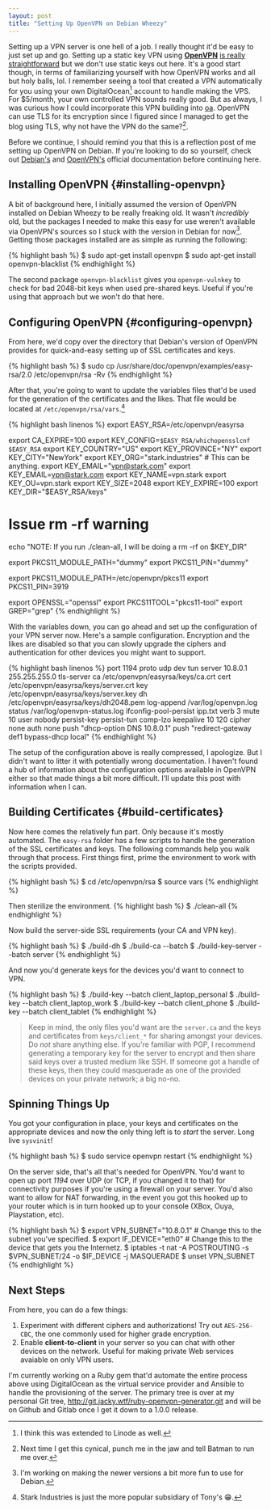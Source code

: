 ```yaml
---
layout: post
title: "Setting Up OpenVPN on Debian Wheezy"
---
```


Setting up a VPN server is one hell of a job. I really thought it'd be easy to
just set up and go. Setting up a static key VPN using **[OpenVPN][]** [is really
straightforward][1] but we don't use static keys out here. It's a good start
though, in terms of familiarizing yourself with how OpenVPN works and all but
holy balls, lol. I remember seeing a tool that created a VPN automatically for
you using your own DigitalOcean[^1] account to handle making the VPS. For
$5/month, your own controlled VPN sounds really good. But as always, I was
curious how I could incorporate this VPN building into [oa][]. OpenVPN can use
TLS for its encryption since I figured since I managed to get the blog using
TLS, why not have the VPN do the same?[^2].

Before we continue, I should remind you that this is a reflection post of me
setting up OpenVPN on Debian. If you're looking to do so yourself, check out
[Debian's][2] and [OpenVPN's][3] official documentation before continuing here.

## Installing OpenVPN {#installing-openvpn}

A bit of background here, I initially assumed the version of OpenVPN installed
on Debian Wheezy to be really freaking old. It wasn't _incredibly_ old, but the
packages I needed to make this easy for use weren't available via OpenVPN's
sources so I stuck with the version in Debian for now[^3]. Getting those
packages installed are as simple as running the following:

{% highlight bash %}
$ sudo apt-get install openvpn
$ sudo apt-get install openvpn-blacklist
{% endhighlight %}

The second package `openvpn-blacklist` gives you `openvpn-vulnkey` to check for
bad 2048-bit keys when used pre-shared keys. Useful if you're using that
approach but we won't do that here.

## Configuring OpenVPN {#configuring-openvpn}

From here, we'd copy over the directory that Debian's version of OpenVPN
provides for quick-and-easy setting up of SSL certificates and keys.

{% highlight bash %}
$ sudo cp /usr/share/doc/openvpn/examples/easy-rsa/2.0 /etc/openvpn/rsa -Rv
{% endhighlight %}

After that, you're going to want to update the variables files that'd be used
for the generation of the certificates and the likes. That file would be located
at `/etc/openvpn/rsa/vars`.[^4]

{% highlight bash linenos %}
export EASY_RSA=/etc/openvpn/easyrsa

export CA_EXPIRE=100
export KEY_CONFIG=`$EASY_RSA/whichopensslcnf $EASY_RSA`
export KEY_COUNTRY="US"
export KEY_PROVINCE="NY"
export KEY_CITY="NewYork"
export KEY_ORG="stark.industries" # This can be anything.
export KEY_EMAIL="vpn@stark.com"
export KEY_EMAIL=vpn@stark.com
export KEY_NAME=vpn.stark
export KEY_OU=vpn.stark
export KEY_SIZE=2048
export KEY_EXPIRE=100
export KEY_DIR="$EASY_RSA/keys"

# Issue rm -rf warning
echo "NOTE: If you run ./clean-all, I will be doing a rm -rf on $KEY_DIR"

export PKCS11_MODULE_PATH="dummy"
export PKCS11_PIN="dummy"

export PKCS11_MODULE_PATH=/etc/openvpn/pkcs11
export PKCS11_PIN=3919

export OPENSSL="openssl"
export PKCS11TOOL="pkcs11-tool"
export GREP="grep"
{% endhighlight %}

With the variables down, you can go ahead and set up the configuration of your
VPN server now. Here's a sample configuration. Encryption and the likes are
disabled so that you can slowly upgrade the ciphers and authentication for other
devices you might want to support.

{% highlight bash linenos %}
port 1194
proto udp
dev tun
server 10.8.0.1 255.255.255.0
tls-server
ca /etc/openvpn/easyrsa/keys/ca.crt
cert /etc/openvpn/easyrsa/keys/server.crt
key /etc/openvpn/easyrsa/keys/server.key
dh /etc/openvpn/easyrsa/keys/dh2048.pem
log-append /var/log/openvpn.log
status /var/log/openvpn-status.log
ifconfig-pool-persist ipp.txt
verb 3
mute 10
user nobody
persist-key
persist-tun
comp-lzo
keepalive 10 120
cipher none
auth none
push "dhcp-option DNS 10.8.0.1"
push "redirect-gateway def1 bypass-dhcp local"
{% endhighlight %}

The setup of the configuration above is really compressed, I apologize. But I
didn't want to litter it with potentially wrong documentation. I haven't found a
hub of information about the configuration options available in OpenVPN either
so that made things a bit more difficult. I'll update this post with information
when I can.

## Building Certificates {#build-certificates}

Now here comes the relatively fun part. Only because it's mostly automated. The
`easy-rsa` folder has a few scripts to handle the generation of the SSL
certificates and keys. The following commands help you walk through that
process. First things first, prime the environment to work with the scripts
provided.

{% highlight bash %}
$ cd /etc/openvpn/rsa
$ source vars
{% endhighlight %}

Then sterilize the environment.
{% highlight bash %}
$ ./clean-all
{% endhighlight %}

Now build the server-side SSL requirements (your CA and VPN key).

{% highlight bash %}
$ ./build-dh
$ ./build-ca --batch
$ ./build-key-server --batch server
{% endhighlight %}

And now you'd generate keys for the devices you'd want to connect to VPN.

{% highlight bash %}
$ ./build-key --batch client_laptop_personal
$ ./build-key --batch client_laptop_work
$ ./build-key --batch client_phone
$ ./build-key --batch client_tablet
{% endhighlight %}

> Keep in mind, the only files you'd want are the `server.ca` and the keys and
> certificates from `keys/client_*` for sharing amongst your devices. Do *not*
> share anything else. If you're familiar with PGP, I recommend generating a
> temporary key for the server to encrypt and then share said keys over a
> trusted medium like SSH. If someone got a handle of these keys, then they
> could masquerade as one of the provided devices on your private network;
> a big no-no.

## Spinning Things Up

You got your configuration in place, your keys and certificates on the
appropriate devices and now the only thing left is to _start_ the server. Long
live `sysvinit`!

{% highlight bash %}
$ sudo service openvpn restart
{% endhighlight %}

On the server side, that's all that's needed for OpenVPN. You'd want to open up
port *1194* over UDP (or TCP, if you changed it to that) for connectivity
purposes if you're using a firewall on your server. You'd also want to allow for
NAT forwarding, in the event you got this hooked up to your router which is in
turn hooked up to your console (XBox, Ouya, Playstation, etc).

{% highlight bash %}
$ export VPN_SUBNET="10.8.0.1" # Change this to the subnet you've specified.
$ export IF_DEVICE="eth0"      # Change this to the device that gets you the Internetz.
$ iptables -t nat -A POSTROUTING -s $VPN_SUBNET/24 -o $IF_DEVICE -j MASQUERADE
$ unset VPN_SUBNET
{% endhighlight %}

## Next Steps

From here, you can do a few things:

  1. Experiment with different ciphers and authorizations!
     Try out `AES-256-CBC`, the one commonly used for higher grade encryption.
  2. Enable **client-to-client** in your server so you can chat with other devices
     on the network. Useful for making private Web services avaiable on only VPN
     users.

I'm currently working on a Ruby gem that'd automate the entire process above
using DigitalOcean as the virtual service provider and Ansible to handle the
provisioning of the server. The primary tree is over at my personal Git tree,
<http://git.jacky.wtf/ruby-openvpn-generator.git> and will be on Github and
Gitlab once I get it down to a 1.0.0 release.

[openvpn]: http://openvpn.net/
[oa]: http://git.jacky.wtf/oa
[1]: https://wiki.debian.org/OpenVPN#Static-Key_VPN
[2]: https://wiki.debian.org/OpenVPN#Installation
[3]: https://www.openvpn.net/index.php/open-source/documentation/howto.html
[^1]: I think this was extended to Linode as well.
[^2]: Next time I get this cynical, punch me in the jaw and tell Batman to run me over.
[^3]: I'm working on making the newer versions a bit more fun to use for Debian.
[^4]: Stark Industries is just the more popular subsidiary of Tony's :grin:.
[^5]: This is light work compared to building a replacement for GnuPG!
